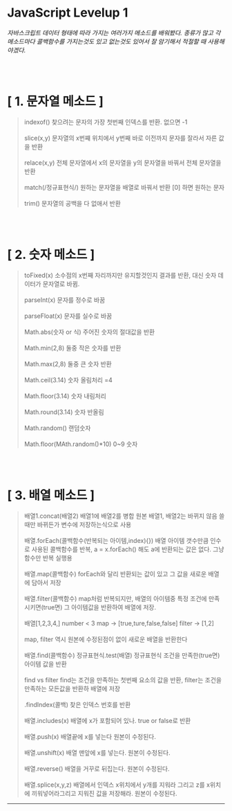 # JavaScript Levelup 1

*자바스크립트 데이터 형태에 따라 가지는 여러가지 메소드를 배워봤다. 종류가 많고 각 메소드마다 콜백함수를 가지는것도 있고 없는것도 있어서 잘 암기해서 적절할 때 사용해야겠다.*

<br>
<br>

# **[ 1. 문자열 메소드 ]**

> indexof() 찾으려는 문자의 가장 첫번째 인덱스를 반환. 없으면 -1 <br><br>
slice(x,y) 문자열의 x번쨰 위치에서 y번째 바로 이전까지 문자를 잘라서 자른 값을 반환<br><br>
relace(x,y) 전체 문자열에서 x의 문자열을 y의 문자열을 바꿔서 전체 문자열을 반환<br><br>
match(/정규표현식/) 원하는 문자열을 배열로 바꿔서 반환 [0] 하면 원하는 문자<br><br>
trim() 문자열의 공백을 다 없애서 반환<br>

<br><br>

# **[ 2. 숫자 메소드 ]**

>toFixed(x) 소수점의 x번째 자리까지만 유지할것인지 결과를 반환, 대신 숫자 데이터가 문자열로 바뀜.
<br><br>
parseInt(x) 문자를 정수로 바꿈
<br><br>
parseFloat(x) 문자를 실수로 바꿈
<br><br>
Math.abs(숫자 or 식) 주어진 숫자의 절대값을 반환
<br><br>
Math.min(2,8) 둘중 작은 숫자를 반환
<br><br>
Math.max(2,8) 둘중 큰 숫자 반환
<br><br>
Math.ceil(3.14) 숫자 올림처리 =4
<br><br>
Math.floor(3.14) 숫자 내림처리
<br><br>
Math.round(3.14) 숫자 반올림
<br><br>
Math.random() 랜덤숫자
<br><br>
Math.floor(MAth.random()*10) 0~9 숫자

<br><br>

# **[ 3. 배열 메소드 ]**
>배열1.concat(배열2) 배열1에 배열2를 병합
원본 배열1, 배열2는 바뀌지 않음 쓸때만 바뀌든가 변수에 저장하는식으로 사용
<br><br>
배열.forEach(콜백함수(반복되는 아이템,index){}) 배열 아이템 갯수만큼 인수로 사용된 콜백함수를 반복, a = x.forEach() 해도 a에 반환되는 값은 없다. 그냥 함수만 반복 실행용
<br><br>
배열.map(콜백함수) forEach와 달리 반환되는 값이 있고 그 값을 새로운 배열에 담아서 저장
<br><br>
배열.filter(콜백함수) map처럼 반복되지만, 배열의 아이템중 특정 조건에 만족시키면(true면) 그 아이템값을 반환하여 배열에 저장.
<br><br>
배열[1,2,3,4,]
number < 3
map -> [true,ture,false,false]
filter -> [1,2]
<br><br>
map, filter 역시 원본에 수정된점이 없이 새로운 배열을 반환한다
<br><br>
배열.find(콜백함수) 
정규표현식.test(배열) 정규표현식 조건을 만족한(true면) 아이템 값을 반환
<br><br>
find vs filter
find는 조건을 만족하는 첫번째 요소의 값을 반환, filter는 조건을 만족하는 모든값을 반환하 배열에 저장
<br><br>
.findIndex(콜백) 찾은 인덱스 번호를 반환
<br><br>
배열.includes(x) 배열에 x가 포함되어 있나.
true or false로 반환
<br><br>
배열.push(x) 배열끝에 x를 넣는다 원본이 수정된다. 
<br><br>
배열.unshift(x) 배열 맨앞에 x를 넣는다. 원본이 수정된다. 
<br><br>
배열.reverse() 배열을 거꾸로 뒤집는다. 원본이 수정된다. 
<br><br>
배열.splice(x,y,z) 배열에서 인덱스 x위치에서 y개를 지워라 그리고 z를 x위치에 끼워넣어라그리고 지워진 값을 저장해라.
원본이 수정된다.


<hr>